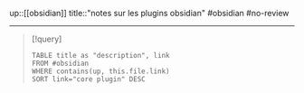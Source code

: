 up::[[obsidian]]
title::"notes sur les plugins obsidian"
#obsidian #no-review 

----

> [!query]
> ```dataview
> TABLE title as "description", link
> FROM #obsidian 
> WHERE contains(up, this.file.link)
> SORT link="core plugin" DESC
> ```

